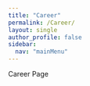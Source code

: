 ```yaml
---
title: "Career"
permalink: /Career/
layout: single
author_profile: false
sidebar:
  nav: "mainMenu"
---
```


Career Page